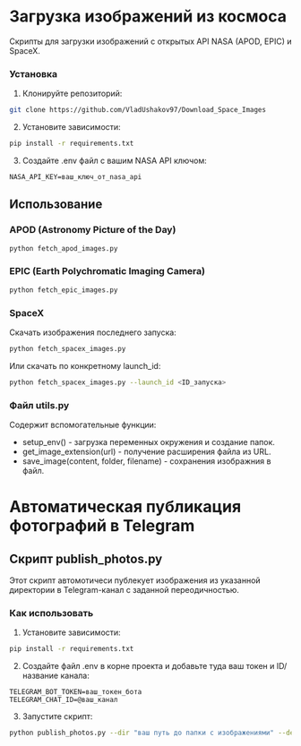 # Загрузка изображений из космоса
Скрипты для загрузки изображений с открытых API NASA (APOD, EPIC) и SpaceX.
### Установка
1. Клонируйте репозиторий:
```bash
git clone https://github.com/VladUshakov97/Download_Space_Images
```
2. Установите зависимости:
```bash
pip install -r requirements.txt
```
3. Создайте .env файл с вашим NASA API ключом:
```env
NASA_API_KEY=ваш_ключ_от_nasa_api
```
## Использование
### APOD (Astronomy Picture of the Day)
```bash
python fetch_apod_images.py
```
### EPIC (Earth Polychromatic Imaging Camera)
```bash
python fetch_epic_images.py
```
### SpaceX
Скачать изображения последнего запуска:
```bash
python fetch_spacex_images.py
```
Или скачать по конкретному launch_id:
```bash
python fetch_spacex_images.py --launch_id <ID_запуска>
```
### Файл utils.py
Содержит вспомогательные функции:
* setup_env() - загрузка переменных окружения и создание папок.
* get_image_extension(url) - получение расширения файла из URL.
* save_image(content, folder, filename) - сохранения изображния в файл.

# Автоматическая публикация фотографий в Telegram
## Скрипт publish_photos.py
Этот скрипт автомотичеси публекует изображения из указанной директории в Telegram-канал с заданной переодичностью.
### Как использовать 
1. Установите зависимости:
```bash
pip install -r requirements.txt
```
2. Создайте файл .env в корне проекта и добавьте туда ваш токен и ID/название канала:
```
TELEGRAM_BOT_TOKEN=ваш_токен_бота
TELEGRAM_CHAT_ID=@ваш_канал
```
3. Запустите скрипт:
```bash
python publish_photos.py --dir "ваш путь до папки с изображениями" --delay '4'
```


